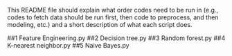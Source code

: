 This README file should explain what order codes need to be run in (e.g., codes to fetch data should be run first, then code to preprocess, and then modeling, etc.) and a short description of what each script does.

##1 Feature Engineering.py
##2 Decision tree.py
##3 Random forest.py
##4 K-nearest neighbor.py
##5 Naive Bayes.py
